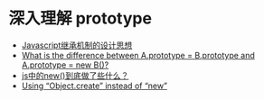 # 深入理解 prototype

* [Javascript继承机制的设计思想](http://www.ruanyifeng.com/blog/2011/06/designing_ideas_of_inheritance_mechanism_in_javascript.html)
* [What is the difference between A.prototype = B.prototype and A.prototype = new B()?](https://stackoverflow.com/questions/21546841/what-is-the-difference-between-a-prototype-b-prototype-and-a-prototype-new-b)
* [js中的new()到底做了些什么？](https://www.cnblogs.com/faith3/p/6209741.html)
* [Using “Object.create” instead of “new”](https://stackoverflow.com/questions/2709612/using-object-create-instead-of-new)